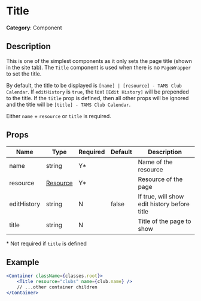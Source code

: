 # Title

**Category**: Component

## Description

This is one of the simplest components as it only sets the page title (shown in the site tab). The `Title` component is used when there is no `PageWrapper` to set the title.

By default, the title to be displayed is `[name] | [resource] - TAMS Club Calendar`. If `editHistory` is `true`, the text `[Edit History]` will be prepended to the title. If the `title` prop is defined, then all other props will be ignored and the title will be `[title] - TAMS Club Calendar`.

Either `name` + `resource` or `title` is required.

## Props

| Name        | Type                                   | Required | Default | Description                                  |
| ----------- | -------------------------------------- | -------- | ------- | -------------------------------------------- |
| name        | string                                 | Y\*      |         | Name of the resource                         |
| resource    | [Resource](../../typedefs.md#resource) | Y\*      |         | Resource of the page                         |
| editHistory | string                                 | N        | false   | If true, will show edit history before title |
| title       | string                                 | N        |         | Title of the page to show                    |

\* Not required if `title` is defined

## Example

```jsx title="client/src/components/clubs/club-display.js"
<Container className={classes.root}>
    <Title resource="clubs" name={club.name} />
    // ...other container children
</Container>
```
